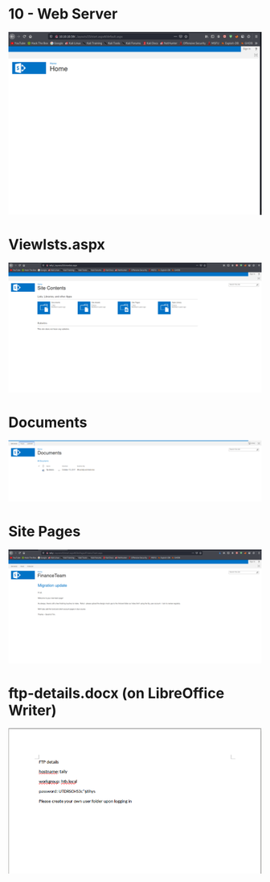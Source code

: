 # 10 - Web Server

![](vx_images/3322520218885.png)


# Viewlsts.aspx
![](vx_images/5948730575500.png)

# Documents

![](vx_images/4218254901251.png)



# Site Pages

![](vx_images/2973125849655.png)


# ftp-details.docx (on LibreOffice Writer)

![](vx_images/4751356536297.png)


